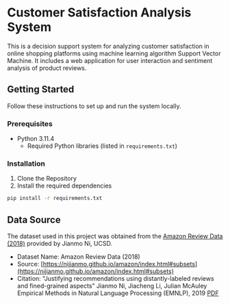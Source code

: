# Customer Satisfaction Analysis System

This is a decision support system for analyzing customer satisfaction in online shopping platforms using machine learning algorithm Support Vector Machine.
It includes a web application for user interaction and sentiment analysis of product reviews.

## Getting Started

Follow these instructions to set up and run the system locally.

### Prerequisites

- Python 3.11.4
  - Required Python libraries (listed in `requirements.txt`)

### Installation
1. Clone the Repository
2. Install the required dependencies
```bash
pip install -r requirements.txt
```

## Data Source

The dataset used in this project was obtained from the [Amazon Review Data (2018)](https://nijianmo.github.io/amazon/index.html#subsets) provided by Jianmo Ni, UCSD.

- Dataset Name: Amazon Review Data (2018)
- Source: [https://nijianmo.github.io/amazon/index.html#subsets](https://nijianmo.github.io/amazon/index.html#subsets)
- Citation:
  "Justifying recommendations using distantly-labeled reviews and fined-grained aspects"
  Jianmo Ni, Jiacheng Li, Julian McAuley
  Empirical Methods in Natural Language Processing (EMNLP), 2019
  [PDF](http://cseweb.ucsd.edu/~jmcauley/pdfs/emnlp19a.pdf)

